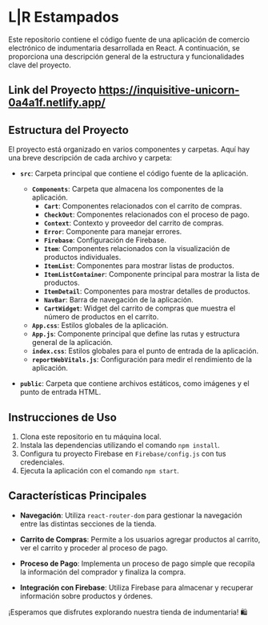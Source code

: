 # L|R Estampados

Este repositorio contiene el código fuente de una aplicación de comercio electrónico de indumentaria desarrollada en React. A continuación, se proporciona una descripción general de la estructura y funcionalidades clave del proyecto.

## Link del Proyecto https://inquisitive-unicorn-0a4a1f.netlify.app/

## Estructura del Proyecto

El proyecto está organizado en varios componentes y carpetas. Aquí hay una breve descripción de cada archivo y carpeta:

- **`src`**: Carpeta principal que contiene el código fuente de la aplicación.
  - **`Components`**: Carpeta que almacena los componentes de la aplicación.
    - **`Cart`**: Componentes relacionados con el carrito de compras.
    - **`CheckOut`**: Componentes relacionados con el proceso de pago.
    - **`Context`**: Contexto y proveedor del carrito de compras.
    - **`Error`**: Componente para manejar errores.
    - **`Firebase`**: Configuración de Firebase.
    - **`Item`**: Componentes relacionados con la visualización de productos individuales.
    - **`ItemList`**: Componentes para mostrar listas de productos.
    - **`ItemListContainer`**: Componente principal para mostrar la lista de productos.
    - **`ItemDetail`**: Componentes para mostrar detalles de productos.
    - **`NavBar`**: Barra de navegación de la aplicación.
    - **`CartWidget`**: Widget del carrito de compras que muestra el número de productos en el carrito.
  - **`App.css`**: Estilos globales de la aplicación.
  - **`App.js`**: Componente principal que define las rutas y estructura general de la aplicación.
  - **`index.css`**: Estilos globales para el punto de entrada de la aplicación.
  - **`reportWebVitals.js`**: Configuración para medir el rendimiento de la aplicación.

- **`public`**: Carpeta que contiene archivos estáticos, como imágenes y el punto de entrada HTML.

## Instrucciones de Uso

1. Clona este repositorio en tu máquina local.
2. Instala las dependencias utilizando el comando `npm install`.
3. Configura tu proyecto Firebase en `Firebase/config.js` con tus credenciales.
4. Ejecuta la aplicación con el comando `npm start`.

## Características Principales

- **Navegación**: Utiliza `react-router-dom` para gestionar la navegación entre las distintas secciones de la tienda.

- **Carrito de Compras**: Permite a los usuarios agregar productos al carrito, ver el carrito y proceder al proceso de pago.

- **Proceso de Pago**: Implementa un proceso de pago simple que recopila la información del comprador y finaliza la compra.

- **Integración con Firebase**: Utiliza Firebase para almacenar y recuperar información sobre productos y órdenes.

¡Esperamos que disfrutes explorando nuestra tienda de indumentaria! 🛍️
